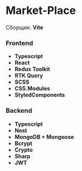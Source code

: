 # Market-Place

Сборщик: **Vite**

### Frontend
- **Typescript**
- **React**
- **Redux Toolkit**
- **RTK Query**
- **SCSS**
- **CSS.Modules**
- **StyledComponents**

### Backend
- **Typescript**
- **Nest**
- **MongoDB + Mongoose**
- **Bcrypt**
- **Crypto**
- **Sharp**
- **JWT**
